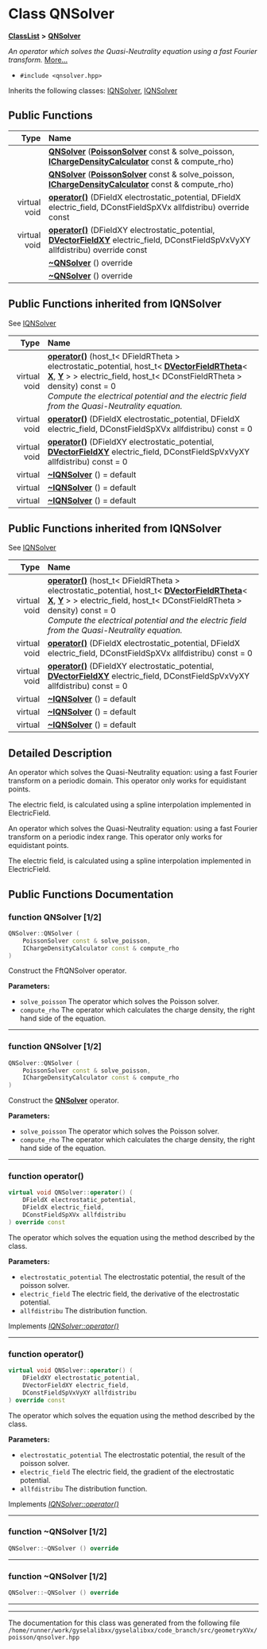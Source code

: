 

# Class QNSolver



[**ClassList**](annotated.md) **>** [**QNSolver**](classQNSolver.md)



_An operator which solves the Quasi-Neutrality equation using a fast Fourier transform._ [More...](#detailed-description)

* `#include <qnsolver.hpp>`



Inherits the following classes: [IQNSolver](classIQNSolver.md),  [IQNSolver](classIQNSolver.md)










































































## Public Functions

| Type | Name |
| ---: | :--- |
|   | [**QNSolver**](#function-qnsolver-12) ([**PoissonSolver**](classIPoissonSolver.md) const & solve\_poisson, [**IChargeDensityCalculator**](classIChargeDensityCalculator.md) const & compute\_rho) <br> |
|   | [**QNSolver**](#function-qnsolver-12) ([**PoissonSolver**](classIPoissonSolver.md) const & solve\_poisson, [**IChargeDensityCalculator**](classIChargeDensityCalculator.md) const & compute\_rho) <br> |
| virtual void | [**operator()**](#function-operator) (DFieldX electrostatic\_potential, DFieldX electric\_field, DConstFieldSpXVx allfdistribu) override const<br> |
| virtual void | [**operator()**](#function-operator_1) (DFieldXY electrostatic\_potential, [**DVectorFieldXY**](classVectorField.md) electric\_field, DConstFieldSpVxVyXY allfdistribu) override const<br> |
|   | [**~QNSolver**](#function-qnsolver-12) () override<br> |
|   | [**~QNSolver**](#function-qnsolver-12) () override<br> |


## Public Functions inherited from IQNSolver

See [IQNSolver](classIQNSolver.md)

| Type | Name |
| ---: | :--- |
| virtual void | [**operator()**](classIQNSolver.md#function-operator) (host\_t&lt; DFieldRTheta &gt; electrostatic\_potential, host\_t&lt; [**DVectorFieldRTheta**](classVectorField.md)&lt; [**X**](structX.md), [**Y**](structY.md) &gt; &gt; electric\_field, host\_t&lt; DConstFieldRTheta &gt; density) const = 0<br>_Compute the electrical potential and the electric field from the Quasi-Neutrality equation._  |
| virtual void | [**operator()**](classIQNSolver.md#function-operator_1) (DFieldX electrostatic\_potential, DFieldX electric\_field, DConstFieldSpXVx allfdistribu) const = 0<br> |
| virtual void | [**operator()**](classIQNSolver.md#function-operator_2) (DFieldXY electrostatic\_potential, [**DVectorFieldXY**](classVectorField.md) electric\_field, DConstFieldSpVxVyXY allfdistribu) const = 0<br> |
| virtual  | [**~IQNSolver**](classIQNSolver.md#function-iqnsolver-13) () = default<br> |
| virtual  | [**~IQNSolver**](classIQNSolver.md#function-iqnsolver-13) () = default<br> |
| virtual  | [**~IQNSolver**](classIQNSolver.md#function-iqnsolver-13) () = default<br> |


## Public Functions inherited from IQNSolver

See [IQNSolver](classIQNSolver.md)

| Type | Name |
| ---: | :--- |
| virtual void | [**operator()**](classIQNSolver.md#function-operator) (host\_t&lt; DFieldRTheta &gt; electrostatic\_potential, host\_t&lt; [**DVectorFieldRTheta**](classVectorField.md)&lt; [**X**](structX.md), [**Y**](structY.md) &gt; &gt; electric\_field, host\_t&lt; DConstFieldRTheta &gt; density) const = 0<br>_Compute the electrical potential and the electric field from the Quasi-Neutrality equation._  |
| virtual void | [**operator()**](classIQNSolver.md#function-operator_1) (DFieldX electrostatic\_potential, DFieldX electric\_field, DConstFieldSpXVx allfdistribu) const = 0<br> |
| virtual void | [**operator()**](classIQNSolver.md#function-operator_2) (DFieldXY electrostatic\_potential, [**DVectorFieldXY**](classVectorField.md) electric\_field, DConstFieldSpVxVyXY allfdistribu) const = 0<br> |
| virtual  | [**~IQNSolver**](classIQNSolver.md#function-iqnsolver-13) () = default<br> |
| virtual  | [**~IQNSolver**](classIQNSolver.md#function-iqnsolver-13) () = default<br> |
| virtual  | [**~IQNSolver**](classIQNSolver.md#function-iqnsolver-13) () = default<br> |
















































































## Detailed Description


An operator which solves the Quasi-Neutrality equation:  using a fast Fourier transform on a periodic domain. This operator only works for equidistant points.


The electric field,  is calculated using a spline interpolation implemented in ElectricField.


An operator which solves the Quasi-Neutrality equation:  using a fast Fourier transform on a periodic index range. This operator only works for equidistant points.


The electric field,  is calculated using a spline interpolation implemented in ElectricField. 


    
## Public Functions Documentation




### function QNSolver [1/2]

```C++
QNSolver::QNSolver (
    PoissonSolver const & solve_poisson,
    IChargeDensityCalculator const & compute_rho
) 
```



Construct the FftQNSolver operator.




**Parameters:**


* `solve_poisson` The operator which solves the Poisson solver. 
* `compute_rho` The operator which calculates the charge density, the right hand side of the equation. 




        

<hr>



### function QNSolver [1/2]

```C++
QNSolver::QNSolver (
    PoissonSolver const & solve_poisson,
    IChargeDensityCalculator const & compute_rho
) 
```



Construct the [**QNSolver**](classQNSolver.md) operator.




**Parameters:**


* `solve_poisson` The operator which solves the Poisson solver. 
* `compute_rho` The operator which calculates the charge density, the right hand side of the equation. 




        

<hr>



### function operator() 

```C++
virtual void QNSolver::operator() (
    DFieldX electrostatic_potential,
    DFieldX electric_field,
    DConstFieldSpXVx allfdistribu
) override const
```



The operator which solves the equation using the method described by the class.




**Parameters:**


* `electrostatic_potential` The electrostatic potential, the result of the poisson solver. 
* `electric_field` The electric field, the derivative of the electrostatic potential. 
* `allfdistribu` The distribution function. 




        
Implements [*IQNSolver::operator()*](classIQNSolver.md#function-operator_1)


<hr>



### function operator() 

```C++
virtual void QNSolver::operator() (
    DFieldXY electrostatic_potential,
    DVectorFieldXY electric_field,
    DConstFieldSpVxVyXY allfdistribu
) override const
```



The operator which solves the equation using the method described by the class.




**Parameters:**


* `electrostatic_potential` The electrostatic potential, the result of the poisson solver. 
* `electric_field` The electric field, the gradient of the electrostatic potential. 
* `allfdistribu` The distribution function. 




        
Implements [*IQNSolver::operator()*](classIQNSolver.md#function-operator_2)


<hr>



### function ~QNSolver [1/2]

```C++
QNSolver::~QNSolver () override
```




<hr>



### function ~QNSolver [1/2]

```C++
QNSolver::~QNSolver () override
```




<hr>

------------------------------
The documentation for this class was generated from the following file `/home/runner/work/gyselalibxx/gyselalibxx/code_branch/src/geometryXVx/poisson/qnsolver.hpp`

